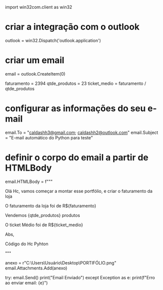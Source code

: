 import win32com.client as win32

# criar a integração com o outlook
outlook = win32.Dispatch('outlook.application')

# criar um email
email = outlook.CreateItem(0)

faturamento = 2394
qtde_produtos = 23
ticket_medio = faturamento / qtde_produtos

# configurar as informações do seu e-mail
email.To = "caldashh3@gmail.com; caldashh2@outlook.com"
email.Subject = "E-mail automático do Python para teste"

# definir o corpo do email a partir de HTMLBody
email.HTMLBody = f"""
<p>Olá Hc, vamos começar a montar esse portfólio, e criar o faturamento da loja</p>

<p>O faturamento da loja foi de R${faturamento}</p>
<p>Vendemos {qtde_produtos} produtos</p>
<p>O ticket Médio foi de R${ticket_medio}</p>

<p>Abs,</p>
<p>Código do Hc Pyhton</p>
"""

anexo = r"C:\Users\Usuário\Desktop\PORTIFÓLIO.png"
email.Attachments.Add(anexo)

try:
    email.Send()
    print("Email Enviado")
except Exception as e:
    print(f"Erro ao enviar email: {e}")
